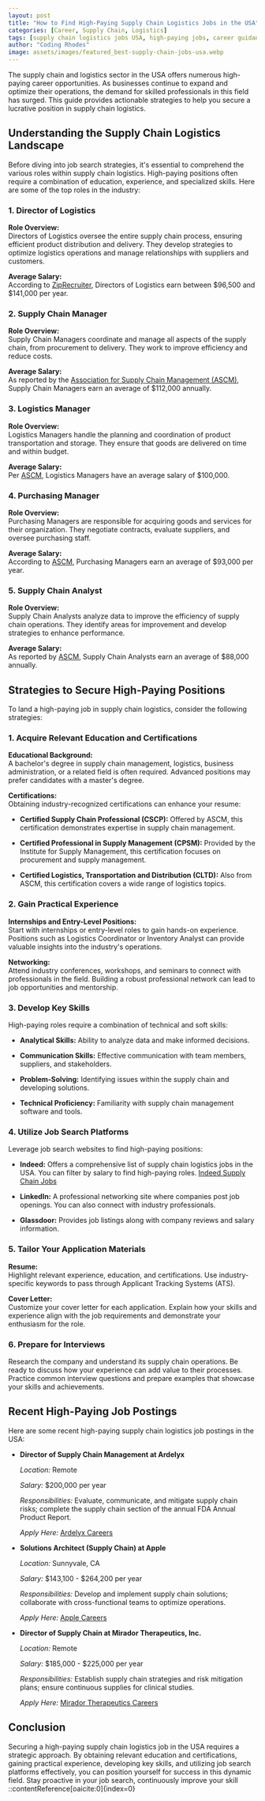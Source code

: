 ```yaml
---
layout: post
title: "How to Find High-Paying Supply Chain Logistics Jobs in the USA"
categories: [Career, Supply Chain, Logistics]
tags: [supply chain logistics jobs USA, high-paying jobs, career guidance]
author: "Coding Rhodes"
image: assets/images/featured_best-supply-chain-jobs-usa.webp
---
```


The supply chain and logistics sector in the USA offers numerous high-paying career opportunities. As businesses continue to expand and optimize their operations, the demand for skilled professionals in this field has surged. This guide provides actionable strategies to help you secure a lucrative position in supply chain logistics.

## Understanding the Supply Chain Logistics Landscape

Before diving into job search strategies, it's essential to comprehend the various roles within supply chain logistics. High-paying positions often require a combination of education, experience, and specialized skills. Here are some of the top roles in the industry:

### 1. Director of Logistics

**Role Overview:**  
Directors of Logistics oversee the entire supply chain process, ensuring efficient product distribution and delivery. They develop strategies to optimize logistics operations and manage relationships with suppliers and customers.

**Average Salary:**  
According to [ZipRecruiter](https://www.ziprecruiter.com/g/Highest-Paying-Logistics-Jobs), Directors of Logistics earn between $96,500 and $141,000 per year.

### 2. Supply Chain Manager

**Role Overview:**  
Supply Chain Managers coordinate and manage all aspects of the supply chain, from procurement to delivery. They work to improve efficiency and reduce costs.

**Average Salary:**  
As reported by the [Association for Supply Chain Management (ASCM)](https://www.ascm.org/ascm-insights/the-10-highest-paying-supply-chain-jobs/), Supply Chain Managers earn an average of $112,000 annually.

### 3. Logistics Manager

**Role Overview:**  
Logistics Managers handle the planning and coordination of product transportation and storage. They ensure that goods are delivered on time and within budget.

**Average Salary:**  
Per [ASCM](https://www.ascm.org/ascm-insights/the-10-highest-paying-supply-chain-jobs/), Logistics Managers have an average salary of $100,000.

### 4. Purchasing Manager

**Role Overview:**  
Purchasing Managers are responsible for acquiring goods and services for their organization. They negotiate contracts, evaluate suppliers, and oversee purchasing staff.

**Average Salary:**  
According to [ASCM](https://www.ascm.org/ascm-insights/the-10-highest-paying-supply-chain-jobs/), Purchasing Managers earn an average of $93,000 per year.

### 5. Supply Chain Analyst

**Role Overview:**  
Supply Chain Analysts analyze data to improve the efficiency of supply chain operations. They identify areas for improvement and develop strategies to enhance performance.

**Average Salary:**  
As reported by [ASCM](https://www.ascm.org/ascm-insights/the-10-highest-paying-supply-chain-jobs/), Supply Chain Analysts earn an average of $88,000 annually.

## Strategies to Secure High-Paying Positions

To land a high-paying job in supply chain logistics, consider the following strategies:

### 1. Acquire Relevant Education and Certifications

**Educational Background:**  
A bachelor's degree in supply chain management, logistics, business administration, or a related field is often required. Advanced positions may prefer candidates with a master's degree.

**Certifications:**  
Obtaining industry-recognized certifications can enhance your resume:

- **Certified Supply Chain Professional (CSCP):** Offered by ASCM, this certification demonstrates expertise in supply chain management.

- **Certified Professional in Supply Management (CPSM):** Provided by the Institute for Supply Management, this certification focuses on procurement and supply management.

- **Certified Logistics, Transportation and Distribution (CLTD):** Also from ASCM, this certification covers a wide range of logistics topics.

### 2. Gain Practical Experience

**Internships and Entry-Level Positions:**  
Start with internships or entry-level roles to gain hands-on experience. Positions such as Logistics Coordinator or Inventory Analyst can provide valuable insights into the industry's operations.

**Networking:**  
Attend industry conferences, workshops, and seminars to connect with professionals in the field. Building a robust professional network can lead to job opportunities and mentorship.

### 3. Develop Key Skills

High-paying roles require a combination of technical and soft skills:

- **Analytical Skills:** Ability to analyze data and make informed decisions.

- **Communication Skills:** Effective communication with team members, suppliers, and stakeholders.

- **Problem-Solving:** Identifying issues within the supply chain and developing solutions.

- **Technical Proficiency:** Familiarity with supply chain management software and tools.

### 4. Utilize Job Search Platforms

Leverage job search websites to find high-paying positions:

- **Indeed:** Offers a comprehensive list of supply chain logistics jobs in the USA. You can filter by salary to find high-paying roles. [Indeed Supply Chain Jobs](https://www.indeed.com/q-%24100k-supply-chain-jobs-jobs.html)

- **LinkedIn:** A professional networking site where companies post job openings. You can also connect with industry professionals.

- **Glassdoor:** Provides job listings along with company reviews and salary information.

### 5. Tailor Your Application Materials

**Resume:**  
Highlight relevant experience, education, and certifications. Use industry-specific keywords to pass through Applicant Tracking Systems (ATS).

**Cover Letter:**  
Customize your cover letter for each application. Explain how your skills and experience align with the job requirements and demonstrate your enthusiasm for the role.

### 6. Prepare for Interviews

Research the company and understand its supply chain operations. Be ready to discuss how your experience can add value to their processes. Practice common interview questions and prepare examples that showcase your skills and achievements.

## Recent High-Paying Job Postings

Here are some recent high-paying supply chain logistics job postings in the USA:

- **Director of Supply Chain Management at Ardelyx**

  *Location:* Remote

  *Salary:* $200,000 per year

  *Responsibilities:* Evaluate, communicate, and mitigate supply chain risks; complete the supply chain section of the annual FDA Annual Product Report.

  *Apply Here:* [Ardelyx Careers](https://www.indeed.com/q-%24200k-supply-chain-jobs-jobs.html)

- **Solutions Architect (Supply Chain) at Apple**

  *Location:* Sunnyvale, CA

  *Salary:* $143,100 - $264,200 per year

  *Responsibilities:* Develop and implement supply chain solutions; collaborate with cross-functional teams to optimize operations.

  *Apply Here:* [Apple Careers](https://jobs.apple.com/en-us/search?team=logistics-and-supply-chain-OPMFG-SCL)

- **Director of Supply Chain at Mirador Therapeutics, Inc.**

  *Location:* Remote

  *Salary:* $185,000 - $225,000 per year

  *Responsibilities:* Establish supply chain strategies and risk mitigation plans; ensure continuous supplies for clinical studies.

  *Apply Here:* [Mirador Therapeutics Careers](https://www.indeed.com/q-%24200k-supply-chain-jobs-jobs.html)

## Conclusion

Securing a high-paying supply chain logistics job in the USA requires a strategic approach. By obtaining relevant education and certifications, gaining practical experience, developing key skills, and utilizing job search platforms effectively, you can position yourself for success in this dynamic field. Stay proactive in your job search, continuously improve your skill
::contentReference[oaicite:0]{index=0}
 

